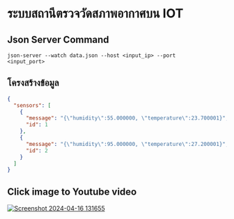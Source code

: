 # ระบบสถานีตรวจวัดสภาพอากาศบน IOT

## Json Server Command
<code>json-server --watch data.json --host <input_ip> --port <input_port></code>

## โครงสร้างข้อมูล
```json
{
  "sensors": [
    {
      "message": "{\"humidity\":55.000000, \"temperature\":23.700001}",
      "id": 1
    },
    {
      "message": "{\"humidity\":95.000000, \"temperature\":27.200001}",
      "id": 2
    }
  ]
}
```

## Click image to Youtube video
[![Screenshot 2024-04-16 131655](https://github.com/TOEYJIRAKID/Weather-Station-IOT/assets/167008371/e9feb2f3-b20f-4d66-ae5e-ec50c0aacf64)](https://youtu.be/DsU2MF2FAyU?si=P7x-QTQI3MLzID5Q) 

